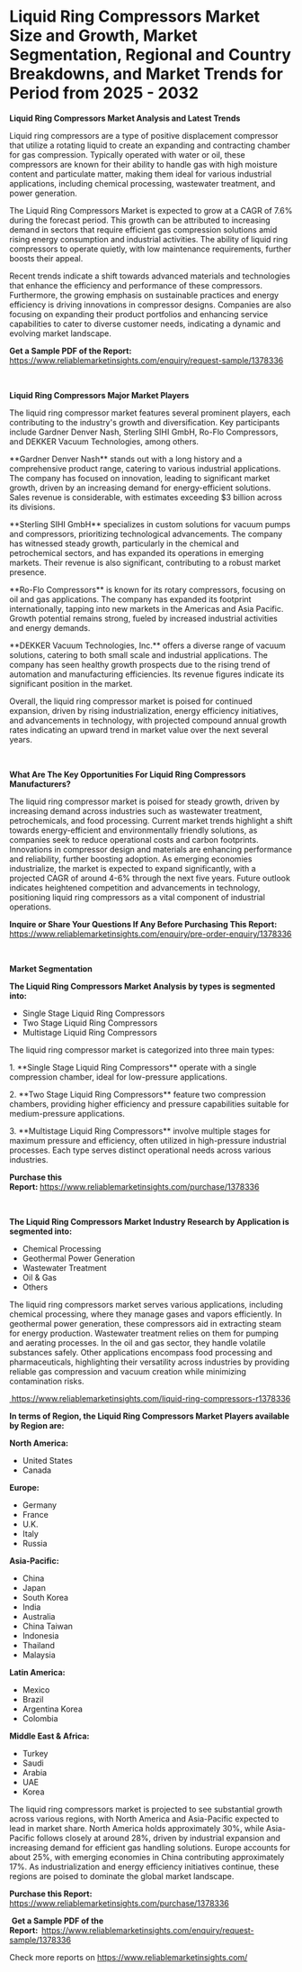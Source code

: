 <p><h1>Liquid Ring Compressors Market Size and Growth, Market Segmentation, Regional and Country Breakdowns, and Market Trends for Period from 2025 -  2032</h1></p><p><strong>Liquid Ring Compressors Market Analysis and Latest Trends</strong></p>
<p><p>Liquid ring compressors are a type of positive displacement compressor that utilize a rotating liquid to create an expanding and contracting chamber for gas compression. Typically operated with water or oil, these compressors are known for their ability to handle gas with high moisture content and particulate matter, making them ideal for various industrial applications, including chemical processing, wastewater treatment, and power generation.</p><p>The Liquid Ring Compressors Market is expected to grow at a CAGR of 7.6% during the forecast period. This growth can be attributed to increasing demand in sectors that require efficient gas compression solutions amid rising energy consumption and industrial activities. The ability of liquid ring compressors to operate quietly, with low maintenance requirements, further boosts their appeal.</p><p>Recent trends indicate a shift towards advanced materials and technologies that enhance the efficiency and performance of these compressors. Furthermore, the growing emphasis on sustainable practices and energy efficiency is driving innovations in compressor designs. Companies are also focusing on expanding their product portfolios and enhancing service capabilities to cater to diverse customer needs, indicating a dynamic and evolving market landscape.</p></p>
<p><strong>Get a Sample PDF of the Report:&nbsp;</strong> <a href="https://www.reliablemarketinsights.com/enquiry/request-sample/1378336?utm_campaign=2443&utm_medium=2&utm_source=Github&utm_content=ia&utm_term=16022025&utm_id=liquid-ring-compressors">https://www.reliablemarketinsights.com/enquiry/request-sample/1378336</a></p>
<p>&nbsp;</p>
<p><strong>Liquid Ring Compressors Major Market Players</strong></p>
<p><p>The liquid ring compressor market features several prominent players, each contributing to the industry's growth and diversification. Key participants include Gardner Denver Nash, Sterling SIHI GmbH, Ro-Flo Compressors, and DEKKER Vacuum Technologies, among others.</p><p>**Gardner Denver Nash** stands out with a long history and a comprehensive product range, catering to various industrial applications. The company has focused on innovation, leading to significant market growth, driven by an increasing demand for energy-efficient solutions. Sales revenue is considerable, with estimates exceeding $3 billion across its divisions.</p><p>**Sterling SIHI GmbH** specializes in custom solutions for vacuum pumps and compressors, prioritizing technological advancements. The company has witnessed steady growth, particularly in the chemical and petrochemical sectors, and has expanded its operations in emerging markets. Their revenue is also significant, contributing to a robust market presence.</p><p>**Ro-Flo Compressors** is known for its rotary compressors, focusing on oil and gas applications. The company has expanded its footprint internationally, tapping into new markets in the Americas and Asia Pacific. Growth potential remains strong, fueled by increased industrial activities and energy demands.</p><p>**DEKKER Vacuum Technologies, Inc.** offers a diverse range of vacuum solutions, catering to both small scale and industrial applications. The company has seen healthy growth prospects due to the rising trend of automation and manufacturing efficiencies. Its revenue figures indicate its significant position in the market.</p><p>Overall, the liquid ring compressor market is poised for continued expansion, driven by rising industrialization, energy efficiency initiatives, and advancements in technology, with projected compound annual growth rates indicating an upward trend in market value over the next several years.</p></p>
<p>&nbsp;</p>
<p><strong>What Are The Key Opportunities For Liquid Ring Compressors Manufacturers?</strong></p>
<p><p>The liquid ring compressor market is poised for steady growth, driven by increasing demand across industries such as wastewater treatment, petrochemicals, and food processing. Current market trends highlight a shift towards energy-efficient and environmentally friendly solutions, as companies seek to reduce operational costs and carbon footprints. Innovations in compressor design and materials are enhancing performance and reliability, further boosting adoption. As emerging economies industrialize, the market is expected to expand significantly, with a projected CAGR of around 4-6% through the next five years. Future outlook indicates heightened competition and advancements in technology, positioning liquid ring compressors as a vital component of industrial operations.</p></p>
<p><strong>Inquire or Share Your Questions If Any Before Purchasing This Report:</strong> <a href="https://www.reliablemarketinsights.com/enquiry/pre-order-enquiry/1378336?utm_campaign=2443&utm_medium=2&utm_source=Github&utm_content=ia&utm_term=16022025&utm_id=liquid-ring-compressors">https://www.reliablemarketinsights.com/enquiry/pre-order-enquiry/1378336</a></p>
<p>&nbsp;</p>
<p><strong>Market Segmentation</strong></p>
<p><strong>The Liquid Ring Compressors Market Analysis by types is segmented into:</strong></p>
<p><ul><li>Single Stage Liquid Ring Compressors</li><li>Two Stage Liquid Ring Compressors</li><li>Multistage Liquid Ring Compressors</li></ul></p>
<p><p>The liquid ring compressor market is categorized into three main types: </p><p>1. **Single Stage Liquid Ring Compressors** operate with a single compression chamber, ideal for low-pressure applications. </p><p>2. **Two Stage Liquid Ring Compressors** feature two compression chambers, providing higher efficiency and pressure capabilities suitable for medium-pressure applications. </p><p>3. **Multistage Liquid Ring Compressors** involve multiple stages for maximum pressure and efficiency, often utilized in high-pressure industrial processes. Each type serves distinct operational needs across various industries.</p></p>
<p><strong>Purchase this Report:&nbsp;</strong><a href="https://www.reliablemarketinsights.com/purchase/1378336?utm_campaign=2443&utm_medium=2&utm_source=Github&utm_content=ia&utm_term=16022025&utm_id=liquid-ring-compressors">https://www.reliablemarketinsights.com/purchase/1378336</a></p>
<p>&nbsp;</p>
<p><strong>The Liquid Ring Compressors Market Industry Research by Application is segmented into:</strong></p>
<p><ul><li>Chemical Processing</li><li>Geothermal Power Generation</li><li>Wastewater Treatment</li><li>Oil & Gas</li><li>Others</li></ul></p>
<p><p>The liquid ring compressors market serves various applications, including chemical processing, where they manage gases and vapors efficiently. In geothermal power generation, these compressors aid in extracting steam for energy production. Wastewater treatment relies on them for pumping and aerating processes. In the oil and gas sector, they handle volatile substances safely. Other applications encompass food processing and pharmaceuticals, highlighting their versatility across industries by providing reliable gas compression and vacuum creation while minimizing contamination risks.</p></p>
<p><a href="https://www.reliablemarketinsights.com/liquid-ring-compressors-r1378336?utm_campaign=2443&utm_medium=2&utm_source=Github&utm_content=ia&utm_term=16022025&utm_id=liquid-ring-compressors">&nbsp;https://www.reliablemarketinsights.com/liquid-ring-compressors-r1378336</a></p>
<p><strong>In terms of Region, the Liquid Ring Compressors Market Players available by Region are:</strong></p>
<p>
    <p> <strong> North America: </strong>
        <ul>
            <li>United States</li>
            <li>Canada</li>
        </ul>
        </p> 
    <p> <strong> Europe: </strong>
        <ul>
            <li>Germany</li>
            <li>France</li>
            <li>U.K.</li>
            <li>Italy</li>
            <li>Russia</li>
        </ul>
        </p> 
    <p> <strong> Asia-Pacific: </strong>
        <ul>
            <li>China</li>
            <li>Japan</li>
            <li>South Korea</li>
            <li>India</li>
            <li>Australia</li>
            <li>China Taiwan</li>
            <li>Indonesia</li>
            <li>Thailand</li>
            <li>Malaysia</li>
        </ul>
        </p> 
    <p> <strong> Latin America: </strong>
        <ul>
            <li>Mexico</li>
            <li>Brazil</li>
            <li>Argentina Korea</li>
            <li>Colombia</li>
        </ul>
        </p> 
    <p> <strong> Middle East & Africa: </strong>
        <ul>
            <li>Turkey</li>
            <li>Saudi</li>
            <li>Arabia</li>
            <li>UAE</li>
            <li>Korea</li>
        </ul>
    </p>
    </p>
<p><p>The liquid ring compressors market is projected to see substantial growth across various regions, with North America and Asia-Pacific expected to lead in market share. North America holds approximately 30%, while Asia-Pacific follows closely at around 28%, driven by industrial expansion and increasing demand for efficient gas handling solutions. Europe accounts for about 25%, with emerging economies in China contributing approximately 17%. As industrialization and energy efficiency initiatives continue, these regions are poised to dominate the global market landscape.</p></p>
<p><strong>Purchase this Report: </strong><a href="https://www.reliablemarketinsights.com/purchase/1378336?utm_campaign=2443&utm_medium=2&utm_source=Github&utm_content=ia&utm_term=16022025&utm_id=liquid-ring-compressors">https://www.reliablemarketinsights.com/purchase/1378336</a></p>
<p>&nbsp;<strong>Get a Sample PDF of the Report:&nbsp;&nbsp;</strong><a href="https://www.reliablemarketinsights.com/enquiry/request-sample/1378336?utm_campaign=2443&utm_medium=2&utm_source=Github&utm_content=ia&utm_term=16022025&utm_id=liquid-ring-compressors">https://www.reliablemarketinsights.com/enquiry/request-sample/1378336</a></p>
<p><strong></strong></p>
<p>Check more reports on <a href="https://www.reliablemarketinsights.com/?utm_campaign=2443&utm_medium=2&utm_source=Github&utm_content=ia&utm_term=16022025&utm_id=liquid-ring-compressors">https://www.reliablemarketinsights.com/</a></p>